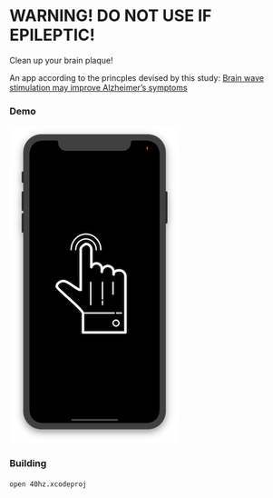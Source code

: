 # WARNING! DO NOT USE IF EPILEPTIC!

Clean up your brain plaque! 

An app according to the princples devised by this study: [Brain wave stimulation may improve Alzheimer’s symptoms](http://news.mit.edu/2019/brain-wave-stimulation-improve-alzheimers-0314)

### Demo
<img src="https://github.com/advatar/fortyhertz/raw/master/40hz.png" width="300">

### Building
`open 40hz.xcodeproj`


